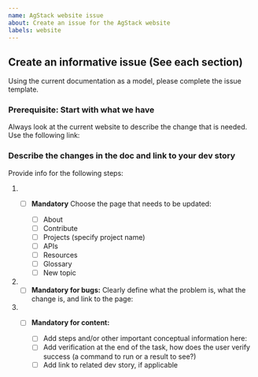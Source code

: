 ```yaml
---
name: AgStack website issue
about: Create an issue for the AgStack website
labels: website
---
```


## Create an informative issue (See each section)

Using the current documentation as a model, please complete the issue template. 

### Prerequisite: Start with what we have

Always look at the current website to describe the change that is needed. Use the following link: 

<!--Add link after repo is created-->
### Describe the changes in the doc and link to your dev story

Provide info for the following steps:

1. - [ ] **Mandatory** Choose the page that needs to be updated:
     
      - [ ] About
      - [ ] Contribute
      - [ ] Projects (specify project name) 
      - [ ] APIs
      - [ ] Resources
      - [ ] Glossary
      - [ ] New topic

2. - [ ] **Mandatory for bugs:** Clearly define what the problem is, what the change is, and link to the page:

3. - [ ] **Mandatory for content:**
            
       - [ ] Add steps and/or other important conceptual information here: 
       - [ ] Add verification at the end of the task, how does the user verify success (a command to run or a result to see?)
       - [ ] Add link to related dev story, if applicable

